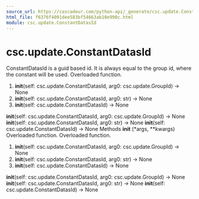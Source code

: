 ```yaml
---
source_url: https://cascadeur.com/python-api/_generate/csc.update.ConstantDatasId.html
html_file: f6376f4091dee583bf54663ab10e990c.html
module: csc.update.ConstantDatasId
---
```


# csc.update.ConstantDatasId 

ConstantDatasId is a guid based id.
It is always equal to the group id, where the constant will be used. Overloaded function.
1. __init__(self: csc.update.ConstantDatasId, arg0: csc.update.GroupId) -> None
2. __init__(self: csc.update.ConstantDatasId, arg0: str) -> None
3. __init__(self: csc.update.ConstantDatasId) -> None

__init__(self: csc.update.ConstantDatasId, arg0: csc.update.GroupId) -> None __init__(self: csc.update.ConstantDatasId, arg0: str) -> None __init__(self: csc.update.ConstantDatasId) -> None Methods __init__ (*args, **kwargs) Overloaded function. Overloaded function.
1. __init__(self: csc.update.ConstantDatasId, arg0: csc.update.GroupId) -> None
2. __init__(self: csc.update.ConstantDatasId, arg0: str) -> None
3. __init__(self: csc.update.ConstantDatasId) -> None

__init__(self: csc.update.ConstantDatasId, arg0: csc.update.GroupId) -> None __init__(self: csc.update.ConstantDatasId, arg0: str) -> None __init__(self: csc.update.ConstantDatasId) -> None